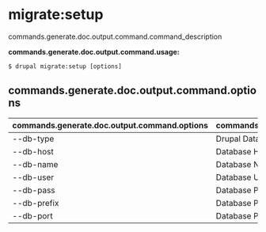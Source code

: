 # migrate:setup
commands.generate.doc.output.command.command_description

**commands.generate.doc.output.command.usage:**
```
$ drupal migrate:setup [options] 
```

## commands.generate.doc.output.command.options
commands.generate.doc.output.command.options | commands.generate.doc.output.command.details
-------|-------------
--db-type | Drupal Database type
--db-host | Database Host
--db-name | Database Name
--db-user | Database User
--db-pass | Database Pass
--db-prefix | Database Prefix
--db-port | Database Port


